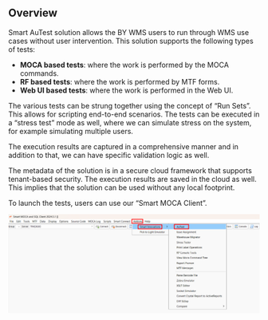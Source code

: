 ## Overview

Smart AuTest solution allows the BY WMS users to run through WMS use cases without user intervention. This solution supports the following types of tests:

- **MOCA based tests**: where the work is performed by the MOCA commands.
- **RF based tests**: where the work is performed by MTF forms.
- **Web UI based tests**: where the work is performed in the Web UI.

The various tests can be strung together using the concept of “Run Sets”. This allows for scripting end-to-end scenarios. The tests can be executed in a “stress test” mode as well, where we can simulate stress on the system, for example simulating multiple users.

The execution results are captured in a comprehensive manner and in addition to that, we can have specific validation logic as well.

The metadata of the solution is in a secure cloud framework that supports tenant-based security. The execution results are saved in the cloud as well. This implies that the solution can be used without any local footprint.

To launch the tests, users can use our “Smart MOCA Client”.

![](overview/image1.png)

